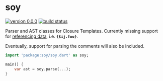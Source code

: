 # soy
[![version 0.0.0](https://img.shields.io/badge/pub-0.0.0-red.svg)](https://pub.dartlang.org/packages/soy)
[![build status](https://travis-ci.org/thosakwe/dart_soy.svg)](https://travis-ci.org/thosakwe/dart_soy)

Parser and AST classes for Closure Templates.
Currently missing support for [referencing data](https://developers.google.com/closure/templates/docs/concepts#referencing-data),
i.e. **`{$ij.foo}`**.

Eventually, support for parsing the comments will also be included.

```dart
import 'package:soy/soy.dart' as soy;

main() {
    var ast = soy.parse(...);
}
```